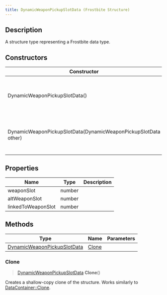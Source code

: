 ```yaml
---
title: DynamicWeaponPickupSlotData (Frostbite Structure)
---
```

## Description

A structure type representing a Frostbite data type.

## Constructors

| Constructor                                                    | Description                                              |
| -------------------------------------------------------------- | -------------------------------------------------------- |
| DynamicWeaponPickupSlotData()                                  | Create a new instance of this structure type.            |
| DynamicWeaponPickupSlotData(DynamicWeaponPickupSlotData other) | Create a reference copy of a structure of the same type. |

## Properties

| Name               | Type   | Description |
| ------------------ | ------ | ----------- |
| weaponSlot         | number |             |
| altWeaponSlot      | number |             |
| linkedToWeaponSlot | number |             |

## Methods

| Type                                                       | Name            | Parameters |
| ---------------------------------------------------------- | --------------- | ---------- |
| [DynamicWeaponPickupSlotData](DynamicWeaponPickupSlotData) | [Clone](#clone) |            |

### Clone

> [DynamicWeaponPickupSlotData](DynamicWeaponPickupSlotData) **Clone**()

Creates a shallow-copy clone of the structure. Works similarly to [DataContainer::Clone](/vext/ref/cls/shr/datacontainer#clone).
